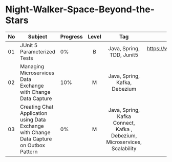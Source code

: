 # Night-Walker-Space-Beyond-the-Stars
| No 	| Subject                                                                                                         	| Progress   	| Level 	|        Tag        	| Referans |
|----	|--------------------------------------------------------------------------------------------------------------	|------------	|:------:	|:-------------------:	|:------:	|
| 01 	| JUnit 5 Parameterized Tests                                                                                   | 0% 	        |   B     |  Java, Spring, TDD, Junit5               	|https://www.baeldung.com/parameterized-tests-junit-5|
| 02 	| Managing Microservices Data Exchange with Change Data Capture                                                                                   | 10% 	        |   M    |  Java, Spring, Kafka, Debezium               	||
| 03 	| Creating Chat Application using Data Exchange with Change Data Capture on Outbox Pattern                                                                                 | 0% 	        |   M    |  Java, Spring, Kafka Connect, Kafka , Debezium, Microservices, Scalability             	||
